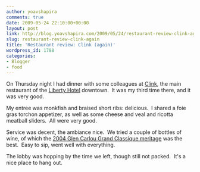```yaml
---
author: yoavshapira
comments: true
date: 2009-05-24 22:10:00+00:00
layout: post
link: http://blog.yoavshapira.com/2009/05/24/restaurant-review-clink-again/
slug: restaurant-review-clink-again
title: 'Restaurant review: Clink (again)'
wordpress_id: 1788
categories:
- Blogger
- food
---
```


On Thursday night I had dinner with some colleagues at [Clink](http://www.clinkrestaurant.com/), the main restaurant of the [Liberty Hotel](http://www.libertyhotel.com/) downtown.  It was my third time there, and it was very good.

  


My entree was monkfish and braised short ribs: delicious.  I shared a foie gras torchon appetizer, as well as some cheese and veal and ricotta meatball sliders.  All were very good.

  


Service was decent, the ambiance nice.  We tried a couple of bottles of wine, of which the [2004 Glen Carlou Grand Classique meritage](http://www.plazawine.com/2004-Glen-Carlou-Grand-Classique-Meritage-p-16503.html) was the best.  Easy to sip, went well with everything.

  


The lobby was hopping by the time we left, though still not packed.  It's a nice place to hang out.

  

